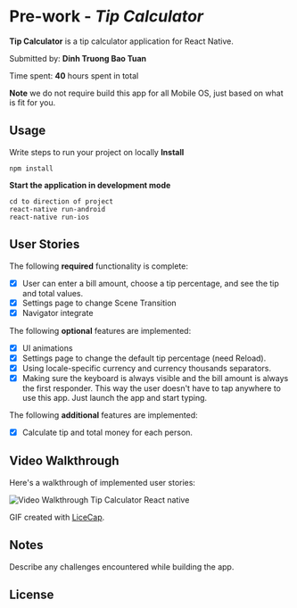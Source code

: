 
# Pre-work - *Tip Calculator*

**Tip Calculator** is a tip calculator application for React Native.

Submitted by: **Dinh Truong Bao Tuan**

Time spent: **40** hours spent in total

**Note** we do not require build this app for all Mobile OS, just based on what is fit for you.

## Usage

Write steps to run your project on locally
**Install**
```
npm install
```

**Start the application in development mode**
```
cd to direction of project
react-native run-android
react-native run-ios
```

## User Stories

The following **required** functionality is complete:

* [x] User can enter a bill amount, choose a tip percentage, and see the tip and total values.
* [x] Settings page to change Scene Transition
* [x] Navigator integrate

The following **optional** features are implemented:
* [x] UI animations
* [x] Settings page to change the default tip percentage (need Reload).
* [x] Using locale-specific currency and currency thousands separators.
* [x] Making sure the keyboard is always visible and the bill amount is always the first responder. This way the user doesn't have to tap anywhere to use this app. Just launch the app and start typing.

The following **additional** features are implemented:

- [x] Calculate tip and total money for each person.

## Video Walkthrough

Here's a walkthrough of implemented user stories:

<img src='http://i.imgur.com/H8IVn51.gif' title='Video Walkthrough Tip Calculator React native' width='' alt='Video Walkthrough Tip Calculator React native' />

GIF created with [LiceCap](http://www.cockos.com/licecap/).

## Notes

Describe any challenges encountered while building the app.

## License
